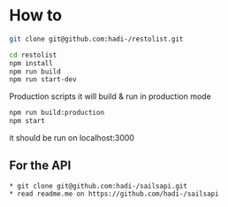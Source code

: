 
# How to
```bash
git clone git@github.com:hadi-/restolist.git
```

```bash
cd restolist
npm install
npm run build
npm run start-dev
```

Production scripts
it will build & run in production mode 

```bash
npm run build:production
npm start
```

it should be run on localhost:3000

## For the API
```
* git clone git@github.com:hadi-/sailsapi.git
* read readme.me on https://github.com/hadi-/sailsapi
```

